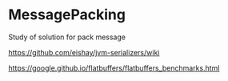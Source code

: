 # MessagePacking
Study of solution for pack message

https://github.com/eishay/jvm-serializers/wiki

https://google.github.io/flatbuffers/flatbuffers_benchmarks.html
